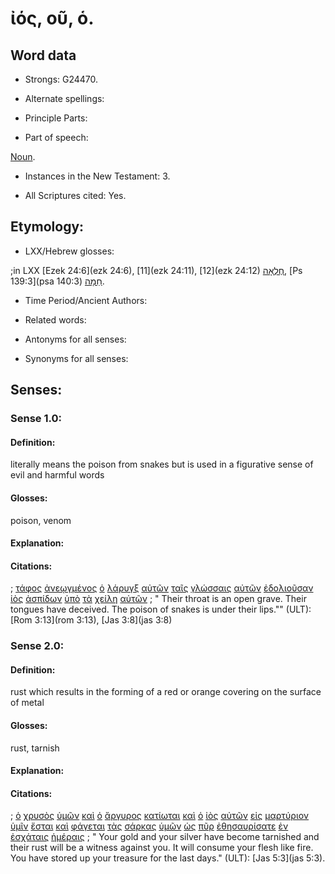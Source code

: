 # ἰός, οῦ, ὁ.

<!-- Status: S3=Needs2ndReview -->
<!-- Lexica used for edits: BDAG, LN, FFM, A-S  -->

## Word data

* Strongs: G24470.

* Alternate spellings:

* Principle Parts: 

* Part of speech: 

[Noun](http://ugg.readthedocs.io/en/latest/noun.html).

* Instances in the New Testament: 3.

* All Scriptures cited: Yes.

## Etymology: 

* LXX/Hebrew glosses: 

;in LXX [Ezek 24:6](ezk 24:6), [11](ezk 24:11), [12](ezk 24:12) [חֶלְאָה](//en-uhal/H2457), [Ps 139:3](psa 140:3) [חֵמָה](//en-uhal/H2534).

* Time Period/Ancient Authors: 

* Related words: 

* Antonyms for all senses:

* Synonyms for all senses: 

## Senses:

### Sense  1.0: 

#### Definition: 

literally means the poison from snakes but is used in a figurative sense of evil  and harmful words 

#### Glosses: 

poison, venom

#### Explanation: 

#### Citations: 

; [τάφος](../G50280/01.md) [ἀνεῳγμένος](../G04550/01.md) [ὁ](../G35880/01.md) [λάρυγξ](../G29950/01.md) [αὐτῶν](../G08460/01.md) [ταῖς](../G35880/01.md) [γλώσσαις](../G11000/01.md) [αὐτῶν](../G08460/01.md) [ἐδολιοῦσαν](../G13870/01.md) [ἰὸς](../G24470/01.md) [ἀσπίδων](../G07850/01.md) [ὑπὸ](../G52590/01.md) [τὰ](../G35880/01.md) [χείλη](../G54910/01.md) [αὐτῶν](../G08460/01.md)
; " Their throat is an open grave. Their tongues have deceived. The poison of snakes is under their lips."" (ULT): 
[Rom 3:13](rom 3:13), [Jas 3:8](jas 3:8)

### Sense  2.0: 

#### Definition: 

rust which results in the forming of a red or orange covering on the surface of metal

#### Glosses: 

rust, tarnish

#### Explanation: 

#### Citations: 

; [ὁ](../G35880/01.md) [χρυσὸς](../G55570/01.md) [ὑμῶν](../G47710/01.md) [καὶ](../G25320/01.md) [ὁ](../G35880/01.md) [ἄργυρος](../G06960/01.md) [κατίωται](../G27280/01.md) [καὶ](../G25320/01.md) [ὁ](../G35880/01.md) [ἰὸς](../G24470/01.md) [αὐτῶν](../G08460/01.md) [εἰς](../G15190/01.md) [μαρτύριον](../G31420/01.md) [ὑμῖν](../G47710/01.md) [ἔσται](../G99999/01.md) [καὶ](../G25320/01.md) [φάγεται](../G20680/01.md) [τὰς](../G35880/01.md) [σάρκας](../G45610/01.md) [ὑμῶν](../G47710/01.md) [ὡς](../G56130/01.md) [πῦρ](../G44420/01.md) [ἐθησαυρίσατε](../G23430/01.md) [ἐν](../G17220/01.md) [ἐσχάταις](../G20780/01.md) [ἡμέραις](../G22500/01.md)
; " Your gold and your silver have become tarnished and their rust will be a witness against you. It will consume your flesh like fire. You have stored up your treasure for the last days." (ULT): 
[Jas 5:3](jas 5:3).


